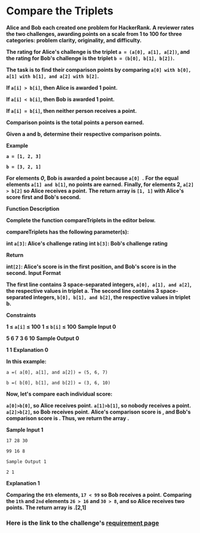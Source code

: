 # Compare the Triplets

**Alice and Bob each created one problem for HackerRank. A reviewer rates the two challenges, awarding points on a scale from 1 to 100 for three categories: problem clarity, originality, and difficulty.**

**The rating for Alice's challenge is the triplet `a = (a[0], a[1], a[2])`, and the rating for Bob's challenge is the triplet `b = (b[0], b[1], b[2])`.**

**The task is to find their comparison points by comparing `a[0] with b[0], a[1] with b[1], and a[2] with b[2]`.**

**If `a[i] > b[i]`, then Alice is awarded 1 point.**

**If `a[i] < b[i]`, then Bob is awarded 1 point.**

**If `a[i] = b[i]`, then neither person receives a point.**

**Comparison points is the total points a person earned.**

**Given a and b, determine their respective comparison points.**

**Example**

**`a = [1, 2, 3]`**

**`b = [3, 2, 1]`**

**For elements _0_, Bob is awarded a point because `a[0] `.**
**For the equal elements `a[1] and b[1]`, no points are earned.**
**Finally, for elements 2, `a[2] > b[2]` so Alice receives a point.**
**The return array is `[1, 1]` with Alice's score first and Bob's second.**

**Function Description**

**Complete the function compareTriplets in the editor below.**

**compareTriplets has the following parameter(s):**

**int `a[3]`: Alice's challenge rating**
**int `b[3]`: Bob's challenge rating**

**Return**

**int`[2]`: Alice's score is in the first position, and Bob's score is in the second.**
**Input Format**

**The first line contains 3 space-separated integers, `a[0], a[1], and a[2]`, the respective values in triplet a.**
**The second line contains 3 space-separated integers, `b[0], b[1], and b[2]`, the respective values in triplet b.**

**Constraints**

**1 ≤ `a[i]` ≤ 100**
**1 ≤ `b[i]` ≤ 100**
**Sample Input 0**

**5 6 7**
**3 6 10**
**Sample Output 0**

**1 1**
**Explanation 0**

**In this example:**

`a =( a[0], a[1], and a[2]) = (5, 6, 7)`

`b =( b[0], b[1], and b[2]) = (3, 6, 10)`

**Now, let's compare each individual score:**

**`a[0]>b[0]`, so Alice receives point.**
**`a[1]>b[1]`, so nobody receives a point.**
**`a[2]>b[2]`, so Bob receives point.**
**Alice's comparison score is , and Bob's comparison score is . Thus, we return the array .**

**Sample Input 1**

`17 28 30`

`99 16 8`

`Sample Output 1`

`2 1`

**Explanation 1**

**Comparing the `0th` elements, `17 < 99` so Bob receives a point.**
**Comparing the `1th` and `2nd` elements `26 > 16` and `30 > 8`, and so Alice receives two points.**
**The return array is .[2,1]**

### Here is the link to the challenge's [requirement page](https://www.hackerrank.com/challenges/compare-the-triplets/problem)
